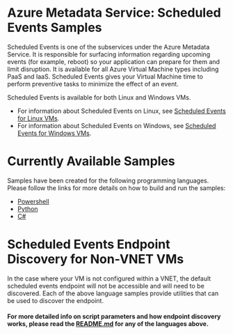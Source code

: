 # Azure Metadata Service: Scheduled Events Samples

Scheduled Events is one of the subservices under the Azure Metadata Service. It is responsible for surfacing information regarding upcoming events (for example, reboot) so your application can prepare for them and limit disruption. It is available for all Azure Virtual Machine types including PaaS and IaaS. Scheduled Events gives your Virtual Machine time to perform preventive tasks to minimize the effect of an event.

Scheduled Events is available for both Linux and Windows VMs. 
* For information about Scheduled Events on Linux, see [Scheduled Events for Linux VMs](https://docs.microsoft.com/en-us/azure/virtual-machines/linux/scheduled-events).
* For information about Scheduled Events on Windows, see [Scheduled Events for Windows VMs](https://docs.microsoft.com/en-us/azure/virtual-machines/windows/scheduled-events).


# Currently Available Samples
Samples have been created for the following programming languages. Please follow the links for more details on how to build and run the samples: 
- [Powershell](powershell)
- [Python](python)
- [C#](csharp)

# Scheduled Events Endpoint Discovery for Non-VNET VMs

In the case where your VM is not configured within a VNET, the default scheduled events endpoint will not be accessible and will need to be discovered. Each of the above language samples provide utilities that can be used to discover the endpoint. 

#### For more detailed info on script parameters and how endpoint discovery works, please read the [README.md](https://github.com/Azure-Samples/virtual-machines-python-scheduled-events-discover-endpoint-for-non-vnet-vm/blob/master/python/README.md) for any of the languages above. 
